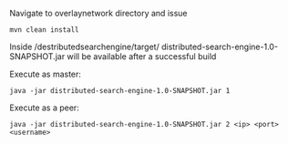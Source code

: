 Navigate to overlaynetwork directory  and issue

`mvn clean install`

Inside /destributedsearchengine/target/
distributed-search-engine-1.0-SNAPSHOT.jar  will be available after a successful build

Execute as master:

 `java -jar distributed-search-engine-1.0-SNAPSHOT.jar 1`
 
 Execute as a peer:
 
  `java -jar distributed-search-engine-1.0-SNAPSHOT.jar 2 <ip> <port> <username>`
